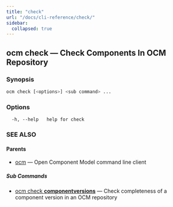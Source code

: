 ```yaml
---
title: "check"
url: "/docs/cli-reference/check/"
sidebar:
  collapsed: true
---
```


## ocm check &mdash; Check Components In OCM Repository

### Synopsis

```bash
ocm check [<options>] <sub command> ...
```

### Options

```text
  -h, --help   help for check
```

### SEE ALSO

#### Parents

* [ocm](ocm.md)	 &mdash; Open Component Model command line client


##### Sub Commands

* [ocm check <b>componentversions</b>](ocm_check_componentversions.md)	 &mdash; Check completeness of a component version in an OCM repository

